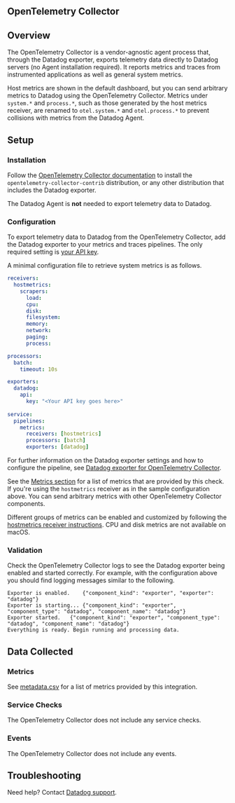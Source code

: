 ## OpenTelemetry Collector

## Overview

The OpenTelemetry Collector is a vendor-agnostic agent process that, through the Datadog exporter, exports telemetry data directly to Datadog servers (no Agent installation required). It reports metrics and traces from instrumented applications as well as general system metrics.

Host metrics are shown in the default dashboard, but you can send arbitrary metrics to Datadog using the OpenTelemetry Collector. Metrics under `system.*` and `process.*`, such as those generated by the host metrics receiver, are renamed to `otel.system.*` and `otel.process.*` to prevent collisions with metrics from the Datadog Agent.

## Setup

### Installation

Follow the [OpenTelemetry Collector documentation][1] to install the `opentelemetry-collector-contrib` distribution, or any other distribution that includes the Datadog exporter.

The Datadog Agent is **not** needed to export telemetry data to Datadog.

### Configuration

To export telemetry data to Datadog from the OpenTelemetry Collector, add the Datadog exporter to your metrics and traces pipelines.
The only required setting is [your API key][2].

A minimal configuration file to retrieve system metrics is as follows.

``` yaml
receivers:
  hostmetrics:
    scrapers:
      load:
      cpu:
      disk:
      filesystem:
      memory:
      network:
      paging:
      process:

processors:
  batch:
    timeout: 10s

exporters:
  datadog:
    api:
      key: "<Your API key goes here>"
      
service:
  pipelines:
    metrics:
      receivers: [hostmetrics]
      processors: [batch]
      exporters: [datadog]
```

For further information on the Datadog exporter settings and how to configure the pipeline, see [Datadog exporter for OpenTelemetry Collector][3].

See the [Metrics section](#metrics) for a list of metrics that are provided by this check. If you're using the `hostmetrics` receiver as in the sample configuration above. You can send arbitrary metrics with other OpenTelemetry Collector components.

Different groups of metrics can be enabled and customized by following the [hostmetrics receiver instructions][4].
CPU and disk metrics are not available on macOS.

### Validation

Check the OpenTelemetry Collector logs to see the Datadog exporter being enabled and started correctly.
For example, with the configuration above you should find logging messages similar to the following.

``` 
Exporter is enabled.	{"component_kind": "exporter", "exporter": "datadog"}
Exporter is starting...	{"component_kind": "exporter", "component_type": "datadog", "component_name": "datadog"}
Exporter started.	{"component_kind": "exporter", "component_type": "datadog", "component_name": "datadog"}
Everything is ready. Begin running and processing data.
```

## Data Collected

### Metrics

See [metadata.csv][5] for a list of metrics provided by this integration.

### Service Checks

The OpenTelemetry Collector does not include any service checks.

### Events

The OpenTelemetry Collector does not include any events.

## Troubleshooting

Need help? Contact [Datadog support][6].


[1]: https://opentelemetry.io/docs/collector/getting-started/
[2]: https://app.datadoghq.com/organization-settings/api-keys
[3]: https://docs.datadoghq.com/tracing/setup_overview/open_standards/#opentelemetry-collector-datadog-exporter
[4]: https://github.com/open-telemetry/opentelemetry-collector/tree/master/receiver/hostmetricsreceiver
[5]: https://github.com/DataDog/integrations-core/blob/master/opentelemetry/metadata.csv
[6]: https://docs.datadoghq.com/help/
